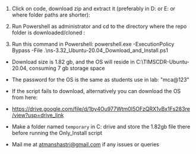 1. Click on code, download zip and extract it (preferably in D: or E: or where folder paths are shorter):


2. Run Powershell as administrator and cd to the directory where the repo folder is downloaded/cloned :

3. Run this command in Powershell:
powershell.exe -ExecutionPolicy Bypass -File .\ns-3.32_Ubuntu-20.04_Download_and_Install.ps1

- Download size is 1.82 gb, and the OS will reside in C:\TIMSCDR-Ubuntu-20.04, consuming 7 gb storage space
- The password for the OS is the same as students use in lab: "mca@123"

- If the script fails to download, alternatively you can download the OS from here:
- https://drive.google.com/file/d/1by4Ou977Wtm0I5OFzQRX1vBx1Fs283re/view?usp=drive_link
- Make a folder named `temporary` in C: drive and store the 1.82gb file there before running the Only_Install script
- Mail me at atmanshastri@gmail.com if any issues or queries
